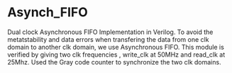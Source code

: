 # Asynch_FIFO
Dual clock Asynchronous FIFO Implementation in Verilog.
To avoid the metatstability and data errors when transfering the  data from one clk domain to another clk domain, we use Asynchronous FIFO.
This module is verified by giving two clk frequencies , write_clk at 50MHz and read_clk at 25Mhz.
Used the Gray code counter to synchronize the two clk domains.
